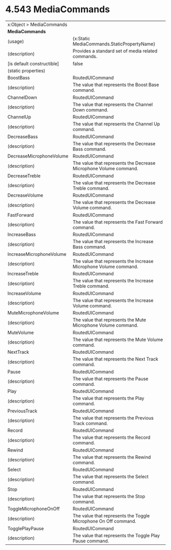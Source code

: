 <html dir="LTR" xmlns:mshelp="http://msdn.microsoft.com/mshelp" xmlns:ddue="http://ddue.schemas.microsoft.com/authoring/2003/5" xmlns:xlink="http://www.w3.org/1999/xlink" xmlns:tool="http://www.microsoft.com/tooltip">

<body>
 <input type="hidden" id="userDataCache" class="userDataStyle">
 <input type="hidden" id="hiddenScrollOffset">
 <img id="dropDownImage" style="display:none; height:0; width:0;" src="../local/drpdown.gif">
 <img id="dropDownHoverImage" style="display:none; height:0; width:0;" src="../local/drpdown_orange.gif">
 <img id="collapseImage" style="display:none; height:0; width:0;" src="../local/collapse.gif">
 <img id="expandImage" style="display:none; height:0; width:0;" src="../local/exp.gif">
 <img id="collapseAllImage" style="display:none; height:0; width:0;" src="../local/collall.gif">
 <img id="expandAllImage" style="display:none; height:0; width:0;" src="../local/expall.gif">
 <img id="copyImage" style="display:none; height:0; width:0;" src="../local/copycode.gif">
 <img id="copyHoverImage" style="display:none; height:0; width:0;" src="../local/copycodeHighlight.gif">
 <div id="header"><h1 class="heading">4.543 MediaCommands</h1></div>

 <div id="mainSection">
 <div id="mainBody">
 <div id="allHistory" class="saveHistory" onsave="saveAll()" onload="loadAll()"></div>
 <p xmlns:wsd="http://wsdev.schemas.microsoft.com/authoring/2008/2" xmlns:msxsl="urn:schemas-microsoft-com:xslt" xmlns:script="urn:script" xmlns:build="urn:build">
 </p>
 <div id="sectionSection0" class="section" name="collapseableSection">
 <content xmlns="http://ddue.schemas.microsoft.com/authoring/2003/5" xmlns:wsd="http://wsdev.schemas.microsoft.com/authoring/2008/2" xmlns:msxsl="urn:schemas-microsoft-com:xslt" xmlns:script="urn:script" xmlns:build="urn:build">
 </content>
 </div>
 <div id="sectionSection1" class="section" name="collapseableSection">
 <content xmlns="http://ddue.schemas.microsoft.com/authoring/2003/5" xmlns:wsd="http://wsdev.schemas.microsoft.com/authoring/2008/2" xmlns:msxsl="urn:schemas-microsoft-com:xslt" xmlns:script="urn:script" xmlns:build="urn:build">
 <table class="ProtocolAuthoredTable" xmlns="">
 <tr><td colspan="2">
<mshelp:link keywords="c0d383e4-fcdb-4546-a06b-81c262fe2a5e" tabindex="0">x:Object</mshelp:link> &gt; <mshelp:link keywords="b2c6485c-e817-440e-9508-62b113770d47" tabindex="0">MediaCommands</mshelp:link> </td>
 </tr>
 <tr><td colspan="2">
 <b>MediaCommands</b> </td>
 </tr>
 <tr><td><div class="indent0">(usage)</div></td>
 <td>{x:Static MediaCommands.StaticPropertyName}</td>
 </tr>
 <tr><td><div class="indent0">(description)</div></td>
 <td>Provides a standard set of media related commands.</td>
 </tr>
 <tr><td><div class="indent0">[is default constructible]</div></td>
 <td>false</td>
 </tr>
 <tr><td><div class="indent0">(static properties)</div></td>
 <td></td>
 </tr>
 <tr><td><div class="indent2">BoostBass</div></td>
 <td><mshelp:link keywords="ea74d299-bc42-406a-8e70-76c0e058a4e4" tabindex="0">RoutedUICommand</mshelp:link></td>
 </tr>
 <tr><td><div class="indent4">(description)</div></td>
 <td>The value that represents the Boost Base command.</td>
 </tr>
 <tr><td><div class="indent2">ChannelDown</div></td>
 <td><mshelp:link keywords="ea74d299-bc42-406a-8e70-76c0e058a4e4" tabindex="0">RoutedUICommand</mshelp:link></td>
 </tr>
 <tr><td><div class="indent4">(description)</div></td>
 <td>The value that represents the Channel Down command.</td>
 </tr>
 <tr><td><div class="indent2">ChannelUp</div></td>
 <td><mshelp:link keywords="ea74d299-bc42-406a-8e70-76c0e058a4e4" tabindex="0">RoutedUICommand</mshelp:link></td>
 </tr>
 <tr><td><div class="indent4">(description)</div></td>
 <td>The value that represents the Channel Up command.</td>
 </tr>
 <tr><td><div class="indent2">DecreaseBass</div></td>
 <td><mshelp:link keywords="ea74d299-bc42-406a-8e70-76c0e058a4e4" tabindex="0">RoutedUICommand</mshelp:link></td>
 </tr>
 <tr><td><div class="indent4">(description)</div></td>
 <td>The value that represents the Decrease Bass command.</td>
 </tr>
 <tr><td><div class="indent2">DecreaseMicrophoneVolume</div></td>
 <td><mshelp:link keywords="ea74d299-bc42-406a-8e70-76c0e058a4e4" tabindex="0">RoutedUICommand</mshelp:link></td>
 </tr>
 <tr><td><div class="indent4">(description)</div></td>
 <td>The value that represents the Decrease Microphone Volume command.</td>
 </tr>
 <tr><td><div class="indent2">DecreaseTreble</div></td>
 <td><mshelp:link keywords="ea74d299-bc42-406a-8e70-76c0e058a4e4" tabindex="0">RoutedUICommand</mshelp:link></td>
 </tr>
 <tr><td><div class="indent4">(description)</div></td>
 <td>The value that represents the Decrease Treble command.</td>
 </tr>
 <tr><td><div class="indent2">DecreaseVolume</div></td>
 <td><mshelp:link keywords="ea74d299-bc42-406a-8e70-76c0e058a4e4" tabindex="0">RoutedUICommand</mshelp:link></td>
 </tr>
 <tr><td><div class="indent4">(description)</div></td>
 <td>The value that represents the Decrease Volume command.</td>
 </tr>
 <tr><td><div class="indent2">FastForward</div></td>
 <td><mshelp:link keywords="ea74d299-bc42-406a-8e70-76c0e058a4e4" tabindex="0">RoutedUICommand</mshelp:link></td>
 </tr>
 <tr><td><div class="indent4">(description)</div></td>
 <td>The value that represents the Fast Forward command.</td>
 </tr>
 <tr><td><div class="indent2">IncreaseBass</div></td>
 <td><mshelp:link keywords="ea74d299-bc42-406a-8e70-76c0e058a4e4" tabindex="0">RoutedUICommand</mshelp:link></td>
 </tr>
 <tr><td><div class="indent4">(description)</div></td>
 <td>The value that represents the Increase Bass command.</td>
 </tr>
 <tr><td><div class="indent2">IncreaseMicrophoneVolume</div></td>
 <td><mshelp:link keywords="ea74d299-bc42-406a-8e70-76c0e058a4e4" tabindex="0">RoutedUICommand</mshelp:link></td>
 </tr>
 <tr><td><div class="indent4">(description)</div></td>
 <td>The value that represents the Increase Microphone Volume command.</td>
 </tr>
 <tr><td><div class="indent2">IncreaseTreble</div></td>
 <td><mshelp:link keywords="ea74d299-bc42-406a-8e70-76c0e058a4e4" tabindex="0">RoutedUICommand</mshelp:link></td>
 </tr>
 <tr><td><div class="indent4">(description)</div></td>
 <td>The value that represents the Increase Treble command.</td>
 </tr>
 <tr><td><div class="indent2">IncreaseVolume</div></td>
 <td><mshelp:link keywords="ea74d299-bc42-406a-8e70-76c0e058a4e4" tabindex="0">RoutedUICommand</mshelp:link></td>
 </tr>
 <tr><td><div class="indent4">(description)</div></td>
 <td>The value that represents the Increase Volume command.</td>
 </tr>
 <tr><td><div class="indent2">MuteMicrophoneVolume</div></td>
 <td><mshelp:link keywords="ea74d299-bc42-406a-8e70-76c0e058a4e4" tabindex="0">RoutedUICommand</mshelp:link></td>
 </tr>
 <tr><td><div class="indent4">(description)</div></td>
 <td>The value that represents the Mute Microphone Volume command.</td>
 </tr>
 <tr><td><div class="indent2">MuteVolume</div></td>
 <td><mshelp:link keywords="ea74d299-bc42-406a-8e70-76c0e058a4e4" tabindex="0">RoutedUICommand</mshelp:link></td>
 </tr>
 <tr><td><div class="indent4">(description)</div></td>
 <td>The value that represents the Mute Volume command.</td>
 </tr>
 <tr><td><div class="indent2">NextTrack</div></td>
 <td><mshelp:link keywords="ea74d299-bc42-406a-8e70-76c0e058a4e4" tabindex="0">RoutedUICommand</mshelp:link></td>
 </tr>
 <tr><td><div class="indent4">(description)</div></td>
 <td>The value that represents the Next Track command.</td>
 </tr>
 <tr><td><div class="indent2">Pause</div></td>
 <td><mshelp:link keywords="ea74d299-bc42-406a-8e70-76c0e058a4e4" tabindex="0">RoutedUICommand</mshelp:link></td>
 </tr>
 <tr><td><div class="indent4">(description)</div></td>
 <td>The value that represents the Pause command.</td>
 </tr>
 <tr><td><div class="indent2">Play</div></td>
 <td><mshelp:link keywords="ea74d299-bc42-406a-8e70-76c0e058a4e4" tabindex="0">RoutedUICommand</mshelp:link></td>
 </tr>
 <tr><td><div class="indent4">(description)</div></td>
 <td>The value that represents the Play command.</td>
 </tr>
 <tr><td><div class="indent2">PreviousTrack</div></td>
 <td><mshelp:link keywords="ea74d299-bc42-406a-8e70-76c0e058a4e4" tabindex="0">RoutedUICommand</mshelp:link></td>
 </tr>
 <tr><td><div class="indent4">(description)</div></td>
 <td>The value that represents the Previous Track command.</td>
 </tr>
 <tr><td><div class="indent2">Record</div></td>
 <td><mshelp:link keywords="ea74d299-bc42-406a-8e70-76c0e058a4e4" tabindex="0">RoutedUICommand</mshelp:link></td>
 </tr>
 <tr><td><div class="indent4">(description)</div></td>
 <td>The value that represents the Record command.</td>
 </tr>
 <tr><td><div class="indent2">Rewind</div></td>
 <td><mshelp:link keywords="ea74d299-bc42-406a-8e70-76c0e058a4e4" tabindex="0">RoutedUICommand</mshelp:link></td>
 </tr>
 <tr><td><div class="indent4">(description)</div></td>
 <td>The value that represents the Rewind command.</td>
 </tr>
 <tr><td><div class="indent2">Select</div></td>
 <td><mshelp:link keywords="ea74d299-bc42-406a-8e70-76c0e058a4e4" tabindex="0">RoutedUICommand</mshelp:link></td>
 </tr>
 <tr><td><div class="indent4">(description)</div></td>
 <td>The value that represents the Select command.</td>
 </tr>
 <tr><td><div class="indent2">Stop</div></td>
 <td><mshelp:link keywords="ea74d299-bc42-406a-8e70-76c0e058a4e4" tabindex="0">RoutedUICommand</mshelp:link></td>
 </tr>
 <tr><td><div class="indent4">(description)</div></td>
 <td>The value that represents the Stop command.</td>
 </tr>
 <tr><td><div class="indent2">ToggleMicrophoneOnOff</div></td>
 <td><mshelp:link keywords="ea74d299-bc42-406a-8e70-76c0e058a4e4" tabindex="0">RoutedUICommand</mshelp:link></td>
 </tr>
 <tr><td><div class="indent4">(description)</div></td>
 <td>The value that represents the Toggle Microphone On Off command.</td>
 </tr>
 <tr><td><div class="indent2">TogglePlayPause</div></td>
 <td><mshelp:link keywords="ea74d299-bc42-406a-8e70-76c0e058a4e4" tabindex="0">RoutedUICommand</mshelp:link></td>
 </tr>
 <tr><td><div class="indent4">(description)</div></td>
 <td>The value that represents the Toggle Play Pause command.</td>
 </tr>
</table>
 </content>
 </div>
 <!--[if gte IE 5]>
 <tool:tip element="languageFilterToolTip" avoidmouse="false"/>
 <![endif]-->
 </div>
 <a name="feedback"></a><span></span>
 </div>
</body></html>

